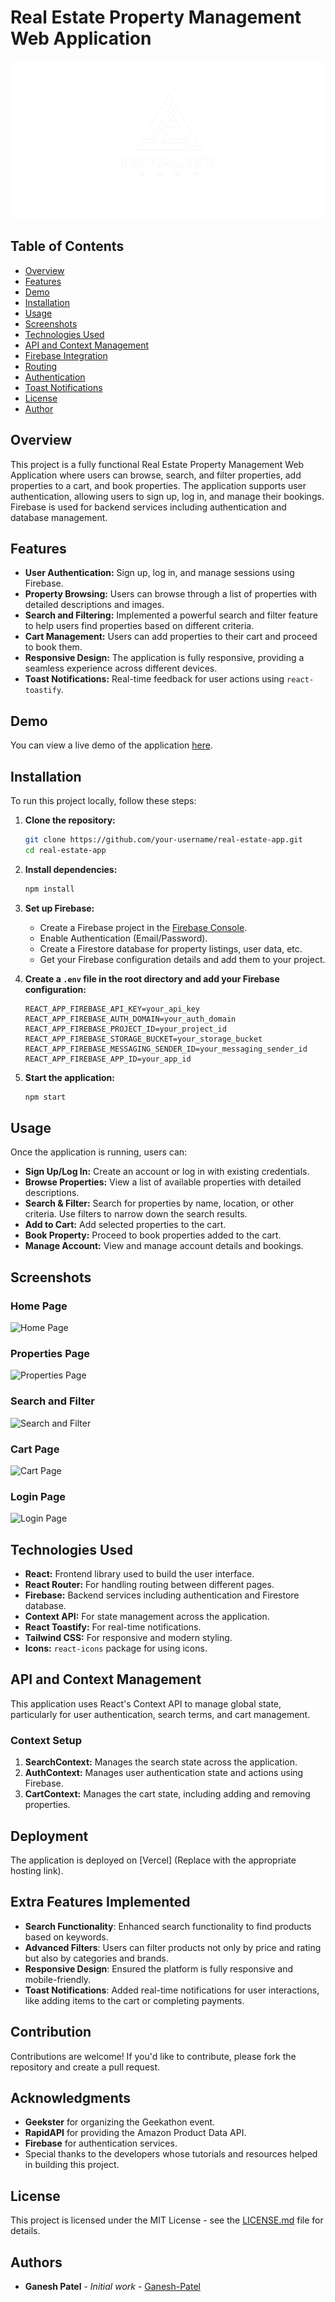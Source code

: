 # Real Estate Property Management Web Application

![Logo](./src/assets/totality_logo.png)

## Table of Contents
- [Overview](#overview)
- [Features](#features)
- [Demo](#demo)
- [Installation](#installation)
- [Usage](#usage)
- [Screenshots](#screenshots)
- [Technologies Used](#technologies-used)
- [API and Context Management](#api-and-context-management)
- [Firebase Integration](#firebase-integration)
- [Routing](#routing)
- [Authentication](#authentication)
- [Toast Notifications](#toast-notifications)
- [License](#license)
- [Author](#author)

## Overview
This project is a fully functional Real Estate Property Management Web Application where users can browse, search, and filter properties, add properties to a cart, and book properties. The application supports user authentication, allowing users to sign up, log in, and manage their bookings. Firebase is used for backend services including authentication and database management.

## Features
- **User Authentication:** Sign up, log in, and manage sessions using Firebase.
- **Property Browsing:** Users can browse through a list of properties with detailed descriptions and images.
- **Search and Filtering:** Implemented a powerful search and filter feature to help users find properties based on different criteria.
- **Cart Management:** Users can add properties to their cart and proceed to book them.
- **Responsive Design:** The application is fully responsive, providing a seamless experience across different devices.
- **Toast Notifications:** Real-time feedback for user actions using `react-toastify`.

## Demo
You can view a live demo of the application [here](#).

## Installation

To run this project locally, follow these steps:

1. **Clone the repository:**
    ```bash
    git clone https://github.com/your-username/real-estate-app.git
    cd real-estate-app
    ```

2. **Install dependencies:**
    ```bash
    npm install
    ```

3. **Set up Firebase:**
   - Create a Firebase project in the [Firebase Console](https://console.firebase.google.com/).
   - Enable Authentication (Email/Password).
   - Create a Firestore database for property listings, user data, etc.
   - Get your Firebase configuration details and add them to your project.

4. **Create a `.env` file in the root directory and add your Firebase configuration:**
    ```env
    REACT_APP_FIREBASE_API_KEY=your_api_key
    REACT_APP_FIREBASE_AUTH_DOMAIN=your_auth_domain
    REACT_APP_FIREBASE_PROJECT_ID=your_project_id
    REACT_APP_FIREBASE_STORAGE_BUCKET=your_storage_bucket
    REACT_APP_FIREBASE_MESSAGING_SENDER_ID=your_messaging_sender_id
    REACT_APP_FIREBASE_APP_ID=your_app_id
    ```

5. **Start the application:**
    ```bash
    npm start
    ```

## Usage

Once the application is running, users can:

- **Sign Up/Log In:** Create an account or log in with existing credentials.
- **Browse Properties:** View a list of available properties with detailed descriptions.
- **Search & Filter:** Search for properties by name, location, or other criteria. Use filters to narrow down the search results.
- **Add to Cart:** Add selected properties to the cart.
- **Book Property:** Proceed to book properties added to the cart.
- **Manage Account:** View and manage account details and bookings.

## Screenshots

### Home Page
![Home Page](./screenshots/home_page.png)

### Properties Page
![Properties Page](./screenshots/properties_page.png)

### Search and Filter
![Search and Filter](./screenshots/search_filter.png)

### Cart Page
![Cart Page](./screenshots/cart_page.png)

### Login Page
![Login Page](./screenshots/login_page.png)

## Technologies Used

- **React:** Frontend library used to build the user interface.
- **React Router:** For handling routing between different pages.
- **Firebase:** Backend services including authentication and Firestore database.
- **Context API:** For state management across the application.
- **React Toastify:** For real-time notifications.
- **Tailwind CSS:** For responsive and modern styling.
- **Icons:** `react-icons` package for using icons.

## API and Context Management

This application uses React's Context API to manage global state, particularly for user authentication, search terms, and cart management.

### Context Setup
1. **SearchContext:** Manages the search state across the application.
2. **AuthContext:** Manages user authentication state and actions using Firebase.
3. **CartContext:** Manages the cart state, including adding and removing properties.


## Deployment

The application is deployed on [Vercel] (Replace with the appropriate hosting link).

## Extra Features Implemented

- **Search Functionality**: Enhanced search functionality to find products based on keywords.
- **Advanced Filters**: Users can filter products not only by price and rating but also by categories and brands.
- **Responsive Design**: Ensured the platform is fully responsive and mobile-friendly.
- **Toast Notifications**: Added real-time notifications for user interactions, like adding items to the cart or completing payments.

## Contribution

Contributions are welcome! If you'd like to contribute, please fork the repository and create a pull request.

## Acknowledgments

- **Geekster** for organizing the Geekathon event.
- **RapidAPI** for providing the Amazon Product Data API.
- **Firebase** for authentication services.
- Special thanks to the developers whose tutorials and resources helped in building this project.

## License

This project is licensed under the MIT License - see the [LICENSE.md](LICENSE.md) file for details.

## Authors

- **Ganesh Patel** - *Initial work* - [Ganesh-Patel](https://github.com/Ganesh-Patel)